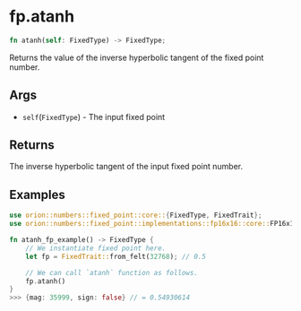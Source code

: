 # fp.atanh

```rust
fn atanh(self: FixedType) -> FixedType;
```

Returns the value of the inverse hyperbolic tangent of the fixed point number.

## Args

* `self`(`FixedType`) - The input fixed point

## Returns

The inverse hyperbolic tangent of the input fixed point number.

## Examples

```rust
use orion::numbers::fixed_point::core::{FixedType, FixedTrait};
use orion::numbers::fixed_point::implementations::fp16x16::core::FP16x16Impl;

fn atanh_fp_example() -> FixedType {
    // We instantiate fixed point here.
    let fp = FixedTrait::from_felt(32768); // 0.5

    // We can call `atanh` function as follows.
    fp.atanh()
}
>>> {mag: 35999, sign: false} // = 0.54930614
``` 
